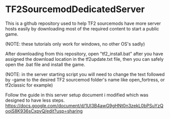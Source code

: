 # TF2SourcemodDedicatedServer
This is a github repository used to help TF2 sourcemods have more server hosts easily by downloading most of the required content to start a public game.

(NOTE: these tutorials only work for windows, no other OS's sadly)

After downloading from this repository, open "tf2_install.bat" after you have assigned the download location in the tf2update.txt file, then you can safely open the .bat file and install the game.

(NOTE: in the server starting script you will need to change the text followed by -game to the desired TF2 sourcemod folder's name like open_fortress, or tf2classic for example)

Follow the guide in this server setup document i modified which was designed to have less steps. https://docs.google.com/document/d/1UI3B4awG9gHNt0n3zekL0bPSuYzQoojS8K936sCxpvQ/edit?usp=sharing
